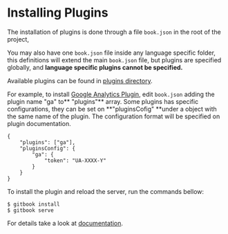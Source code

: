 # Installing Plugins

The installation of plugins is done through a file `book.json` in the root of the project,

You may also have one `book.json` file inside any language specific folder, this definitions will extend the main `book.json` file,  but plugins are specified globally, and **language specific plugins cannot be specified.**

Available plugins can be found in [plugins directory](https://plugins.gitbook.com).



For example, to install [Google Analytics Plugin](https://plugins.gitbook.com/plugin/ga), edit `book.json` adding the plugin name "ga" to** "plugins"** array. Some plugins has specific configurations, they can be set on **"pluginsCofig" **under a object with the same name of the plugin. The configuration format will be specified on plugin documentation.

```
{
    "plugins": ["ga"],
    "pluginsConfig": {
        "ga": {
            "token": "UA-XXXX-Y"
        }
    }
}
```

To install the plugin and reload the server, run the commands bellow:

```
$ gitbook install
$ gitbook serve
```



For details take a look at [documentation](https://toolchain.gitbook.com/plugins/).




